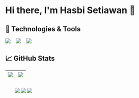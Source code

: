 # Hi there, I'm Hasbi Setiawan 👋
## 🔧 Technologies & Tools
![](https://img.shields.io/badge/OS-Linux-informational?style=for-the-badge&logo=linux&logoColor=white&color=2bbc8a&labelColor=282a36)ㅤ
![](https://img.shields.io/badge/Shell-Bash-informational?style=for-the-badge&logo=gnu-bash&logoColor=white&color=2bbc8a&labelColor=282a36)ㅤ
![](https://img.shields.io/badge/Linux-Manjaro-informational?style=for-the-badge&logo=manjaro&logoColor=white&color=2bbc8a&labelColor=282a36)ㅤ

## &#x1f4c8; GitHub Stats


| <a href="https://github.com/hasbisetiawan/hasbisetiawan"><img align="center" src="https://github-readme-stats.vercel.app/api?username=hasbisetiawan&show_icons=true&include_all_commits=true&theme=dracula&hide_border=true" /></a> | <a href="https://github.com/hasbisetiawan/hasbisetiawan"><img align="center" src="https://github-readme-stats.vercel.app/api/top-langs/?username=hasbisetiawan&layout=compact&theme=dracula&hide_border=true" /></a> |
| ------------- | ------------- |


<div align="right" style="margin: 30px;">
<img align="left" src="https://img.shields.io/badge/bootstrap-%23563D7C.svg?style=for-the-badge&logo=bootstrap&logoColor=white">
<img align="left" src="https://img.shields.io/badge/laravel-%23FF2D20.svg?style=for-the-badge&logo=laravel&logoColor=white">
<img align="left" src="https://img.shields.io/badge/jquery-%230769AD.svg?style=for-the-badge&logo=jquery&logoColor=white">
</div>
